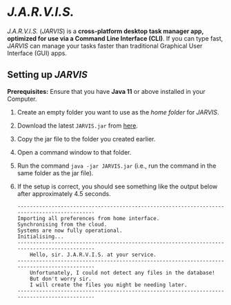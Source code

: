 # _J.A.R.V.I.S._

_J.A.R.V.I.S._ (_JARVIS_) is a **cross-platform desktop task manager app, optimized for use via a Command Line Interface (CLI)**. 
If you can type fast, _JARVIS_ can manage your tasks faster than traditional Graphical User Interface (GUI) apps.

## Setting up _JARVIS_

**Prerequisites:** Ensure that you have **Java 11** or above installed in your Computer.

1. Create an empty folder you want to use as the _home folder_ for _JARVIS_.
1. Download the latest `JARVIS.jar` from [here](https://github.com/iamakilahamed/ip/releases).
1. Copy the jar file to the folder you created earlier.
1. Open a command window to that folder.
1. Run the command `java -jar JARVIS.jar` (i.e., run the command in the same folder as the jar file).
1. If the setup is correct, you should see something like the output below after approximately 4.5 seconds.

   ```
   --------------------------------------------------------------------------------------------
   Importing all preferences from home interface.
   Synchronising from the cloud.
   Systems are now fully operational.
   Initialising...
   --------------------------------------------------------------------------------------------
       Hello, sir. J.A.R.V.I.S. at your service.
   --------------------------------------------------------------------------------------------
	   Unfortunately, I could not detect any files in the database!
	   But don't worry sir.
	   I will create the files you might be needing later.
   --------------------------------------------------------------------------------------------
   ```